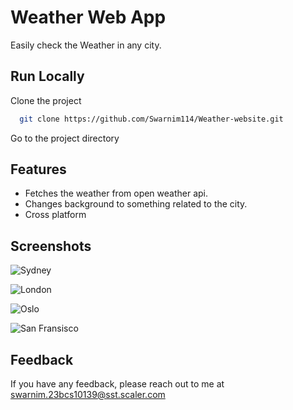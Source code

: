 
# Weather Web App 

Easily check the Weather in any city.





## Run Locally


Clone the project

```bash
  git clone https://github.com/Swarnim114/Weather-website.git
```

Go to the project directory







## Features

- Fetches the weather from open weather api.
- Changes background to something related to the city.
- Cross platform



## Screenshots

![Sydney](https://github.com/Swarnim114/Weather-website/blob/2a1f1600619300228628b9790a515bdd5c2a9cd1/assets/Screenshot%20from%202024-02-06%2018-47-57.png?raw=true "Sydney")

![London](https://github.com/Swarnim114/Weather-website/blob/2a1f1600619300228628b9790a515bdd5c2a9cd1/assets/Screenshot%20from%202024-02-06%2018-48-14.png?raw=true "Optional Title")

![Oslo](https://github.com/Swarnim114/Weather-website/blob/2a1f1600619300228628b9790a515bdd5c2a9cd1/assets/Screenshot%20from%202024-02-06%2018-48-33.png?raw=true "Optional Title")

![San Fransisco](https://github.com/Swarnim114/Weather-website/blob/2a1f1600619300228628b9790a515bdd5c2a9cd1/assets/Screenshot%20from%202024-02-06%2018-51-07.png?raw=true "Optional Title")


## Feedback

If you have any feedback, please reach out to me at swarnim.23bcs10139@sst.scaler.com

